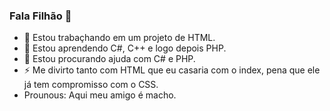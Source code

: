 ### Fala Filhão 👋
- 🔭 Estou trabaçhando em um projeto de HTML.
- 🌱 Estou aprendendo C#, C++ e logo depois PHP.
- 🤔 Estou procurando ajuda com C# e PHP. 
- ⚡ Me divirto tanto com HTML que eu casaria com o index, pena que ele já tem compromisso com o CSS.
- Prounous: Aqui meu amigo é macho.
